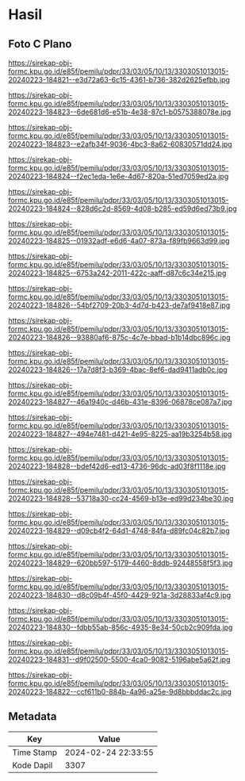 # Hasil

## Foto C Plano

https://sirekap-obj-formc.kpu.go.id/e85f/pemilu/pdpr/33/03/05/10/13/3303051013015-20240223-184821--e3d72a63-6c15-4361-b736-382d2625efbb.jpg

https://sirekap-obj-formc.kpu.go.id/e85f/pemilu/pdpr/33/03/05/10/13/3303051013015-20240223-184823--6de681d6-e51b-4e38-87c1-b0575388078e.jpg

https://sirekap-obj-formc.kpu.go.id/e85f/pemilu/pdpr/33/03/05/10/13/3303051013015-20240223-184823--e2afb34f-9036-4bc3-8a62-60830571dd24.jpg

https://sirekap-obj-formc.kpu.go.id/e85f/pemilu/pdpr/33/03/05/10/13/3303051013015-20240223-184824--f2ec1eda-1e6e-4d67-820a-51ed7059ed2a.jpg

https://sirekap-obj-formc.kpu.go.id/e85f/pemilu/pdpr/33/03/05/10/13/3303051013015-20240223-184824--828d6c2d-8569-4d08-b285-ed59d6ed73b9.jpg

https://sirekap-obj-formc.kpu.go.id/e85f/pemilu/pdpr/33/03/05/10/13/3303051013015-20240223-184825--01932adf-e6d6-4a07-873a-f89fb9663d99.jpg

https://sirekap-obj-formc.kpu.go.id/e85f/pemilu/pdpr/33/03/05/10/13/3303051013015-20240223-184825--6753a242-2011-422c-aaff-d87c6c34e215.jpg

https://sirekap-obj-formc.kpu.go.id/e85f/pemilu/pdpr/33/03/05/10/13/3303051013015-20240223-184826--54bf2709-20b3-4d7d-b423-de7af9418e87.jpg

https://sirekap-obj-formc.kpu.go.id/e85f/pemilu/pdpr/33/03/05/10/13/3303051013015-20240223-184826--93880af6-875c-4c7e-bbad-b1b14dbc896c.jpg

https://sirekap-obj-formc.kpu.go.id/e85f/pemilu/pdpr/33/03/05/10/13/3303051013015-20240223-184826--17a7d8f3-b369-4bac-8ef6-dad9411adb0c.jpg

https://sirekap-obj-formc.kpu.go.id/e85f/pemilu/pdpr/33/03/05/10/13/3303051013015-20240223-184827--46a1940c-d46b-431e-8396-06878ce087a7.jpg

https://sirekap-obj-formc.kpu.go.id/e85f/pemilu/pdpr/33/03/05/10/13/3303051013015-20240223-184827--494e7481-d421-4e95-8225-aa19b3254b58.jpg

https://sirekap-obj-formc.kpu.go.id/e85f/pemilu/pdpr/33/03/05/10/13/3303051013015-20240223-184828--bdef42d6-ed13-4736-96dc-ad03f8f1118e.jpg

https://sirekap-obj-formc.kpu.go.id/e85f/pemilu/pdpr/33/03/05/10/13/3303051013015-20240223-184828--53718a30-cc24-4569-b13e-ed99d234be30.jpg

https://sirekap-obj-formc.kpu.go.id/e85f/pemilu/pdpr/33/03/05/10/13/3303051013015-20240223-184829--d09cb4f2-64d1-4748-84fa-d89fc04c82b7.jpg

https://sirekap-obj-formc.kpu.go.id/e85f/pemilu/pdpr/33/03/05/10/13/3303051013015-20240223-184829--620bb597-5179-4460-8ddb-92448558f5f3.jpg

https://sirekap-obj-formc.kpu.go.id/e85f/pemilu/pdpr/33/03/05/10/13/3303051013015-20240223-184830--d8c09b4f-45f0-4429-921a-3d28833af4c9.jpg

https://sirekap-obj-formc.kpu.go.id/e85f/pemilu/pdpr/33/03/05/10/13/3303051013015-20240223-184830--fdbb55ab-856c-4935-8e34-50cb2c909fda.jpg

https://sirekap-obj-formc.kpu.go.id/e85f/pemilu/pdpr/33/03/05/10/13/3303051013015-20240223-184831--d9f02500-5500-4ca0-9082-5196abe5a62f.jpg

https://sirekap-obj-formc.kpu.go.id/e85f/pemilu/pdpr/33/03/05/10/13/3303051013015-20240223-184822--ccf611b0-884b-4a96-a25e-9d8bbbddac2c.jpg


## Metadata

| Key        | Value               |
| ---------- | ------------------- |
| Time Stamp | 2024-02-24 22:33:55 |
| Kode Dapil | 3307                |



